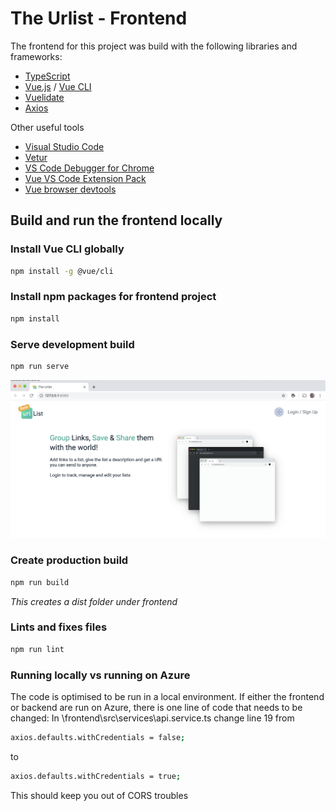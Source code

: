 # The Urlist - Frontend
The frontend for this project was build with the following libraries and frameworks:
* [TypeScript](https://www.typescriptlang.org/)
* [Vue.js](https://github.com/vuejs/vue) / [Vue CLI](https://github.com/vuejs/vue-cli)
* [Vuelidate](https://github.com/vuelidate/vuelidate)
* [Axios](https://github.com/axios/axios)

Other useful tools
* [Visual Studio Code](https://code.visualstudio.com/?WT.mc_id=theurlist-github-buhollan)
* [Vetur](https://marketplace.visualstudio.com/items?itemName=octref.vetur&WT.mc_id=theurlist-github-buhollan)
* [VS Code Debugger for Chrome](https://marketplace.visualstudio.com/items?itemName=msjsdiag.debugger-for-chrome&WT.mc_id=theurlist-github-buhollan)
* [Vue VS Code Extension Pack](https://marketplace.visualstudio.com/items?itemName=sdras.vue-vscode-extensionpack&WT.mc_id=theurlist-github-buhollan)
* [Vue browser devtools](https://github.com/vuejs/vue-devtools)


## Build and run the frontend locally

### Install Vue CLI globally
```bash
npm install -g @vue/cli
```

### Install npm packages for frontend project
```bash
npm install
```

### Serve development build

```bash
npm run serve
```

![localhost serve](/docs/localhost_serve.png)

### Create production build

```bash
npm run build
```
*This creates a dist folder under frontend*

### Lints and fixes files

```bash
npm run lint
```
### Running locally vs running on Azure 
The code is optimised to be run in a local environment. If either the frontend or backend are run on Azure, there is one line of code that needs to be changed:
In \frontend\src\services\api.service.ts change line 19 from 

```bash
axios.defaults.withCredentials = false;
```
to

```bash
axios.defaults.withCredentials = true;
```
This should keep you out of CORS troubles